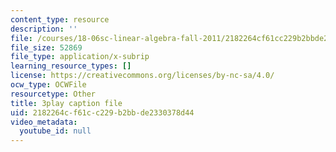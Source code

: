 ```yaml
---
content_type: resource
description: ''
file: /courses/18-06sc-linear-algebra-fall-2011/2182264cf61cc229b2bbde2330378d44_FX4C-JpTFgY.srt
file_size: 52869
file_type: application/x-subrip
learning_resource_types: []
license: https://creativecommons.org/licenses/by-nc-sa/4.0/
ocw_type: OCWFile
resourcetype: Other
title: 3play caption file
uid: 2182264c-f61c-c229-b2bb-de2330378d44
video_metadata:
  youtube_id: null
---
```

